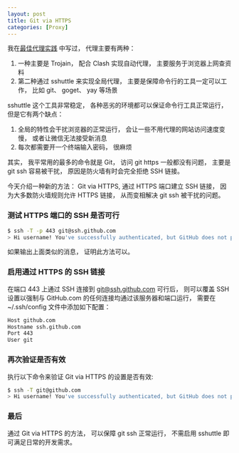 ```yaml
---
layout: post
title: Git via HTTPS
categories: [Proxy]
---
```


我在[最佳代理实践](https://manateelazycat.github.io/2021/02/26/best-proxy.html) 中写过， 代理主要有两种：
1. 一种主要是 Trojain， 配合 Clash 实现自动代理， 主要服务于浏览器上网查资料
2. 第二种通过 sshuttle 来实现全局代理， 主要是保障命令行的工具一定可以工作， 比如 git、 goget、 yay 等场景

sshuttle 这个工具非常稳定， 各种恶劣的环境都可以保证命令行工具正常运行， 但是它有两个缺点：
1. 全局的特性会干扰浏览器的正常运行， 会让一些不用代理的网站访问速度变慢， 或者让微信无法接受新消息
2. 每次都需要开一个终端输入密码， 很麻烦

其实， 我平常用的最多的命令就是 Git， 访问 git https 一般都没有问题， 主要是 git ssh 容易被干扰， 原因是防火墙有时会完全拒绝 SSH 链接。

今天介绍一种新的方法： Git via HTTPS, 通过 HTTPS 端口建立 SSH 链接， 因为大多数防火墙规则允许 HTTPS 链接， 从而变相解决 git ssh 被干扰的问题。

### 测试 HTTPS 端口的 SSH  是否可行

```bash
$ ssh -T -p 443 git@ssh.github.com
> Hi username! You've successfully authenticated, but GitHub does not provide shell access.
```

如果输出上面类似的消息， 证明此方法可以。

### 启用通过 HTTPS 的 SSH 链接

在端口 443 上通过 SSH 连接到 git@ssh.github.com 可行后， 则可以覆盖 SSH 设置以强制与 GitHub.com 的任何连接均通过该服务器和端口运行， 需要在 ~/.ssh/config 文件中添加如下配置：

```bash
Host github.com
Hostname ssh.github.com
Port 443
User git
```

### 再次验证是否有效

执行以下命令来验证 Git via HTTPS 的设置是否有效:

```bash
$ ssh -T git@github.com
> Hi username! You've successfully authenticated, but GitHub does not provide shell access.
```

### 最后
通过 Git via HTTPS 的方法， 可以保障 git ssh 正常运行， 不需启用 sshuttle 即可满足日常的开发需求。

